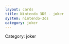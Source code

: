 ```yaml
---
layout: cards
title: Nintendo 3DS - joker
system: nintendo-3ds
category: joker
---
```

<div class="alert alert-secondary mb-4"><span class="i18n innerHTML-category">Category: </span><span class="i18n innerHTML-cat-joker">joker</span></div>
